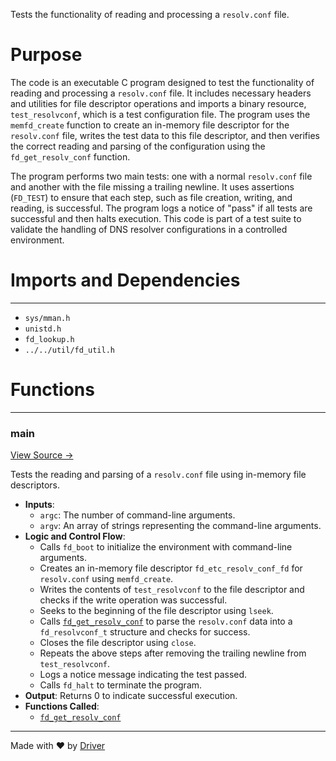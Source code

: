 <!--------------------------------------------------------------------------------->
<!-- IMPORTANT: This file is auto-generated by Driver (https://driver.ai). -------->
<!-- Manual edits may be overwritten on future commits. --------------------------->
<!--------------------------------------------------------------------------------->

Tests the functionality of reading and processing a `resolv.conf` file.

# Purpose
The code is an executable C program designed to test the functionality of reading and processing a `resolv.conf` file. It includes necessary headers and utilities for file descriptor operations and imports a binary resource, `test_resolvconf`, which is a test configuration file. The program uses the `memfd_create` function to create an in-memory file descriptor for the `resolv.conf` file, writes the test data to this file descriptor, and then verifies the correct reading and parsing of the configuration using the `fd_get_resolv_conf` function.

The program performs two main tests: one with a normal `resolv.conf` file and another with the file missing a trailing newline. It uses assertions (`FD_TEST`) to ensure that each step, such as file creation, writing, and reading, is successful. The program logs a notice of "pass" if all tests are successful and then halts execution. This code is part of a test suite to validate the handling of DNS resolver configurations in a controlled environment.
# Imports and Dependencies

---
- `sys/mman.h`
- `unistd.h`
- `fd_lookup.h`
- `../../util/fd_util.h`


# Functions

---
### main<!-- {{#callable:main}} -->
[View Source →](<../../../../../src/waltz/resolv/test_resolv.c#L9>)

Tests the reading and parsing of a `resolv.conf` file using in-memory file descriptors.
- **Inputs**:
    - `argc`: The number of command-line arguments.
    - `argv`: An array of strings representing the command-line arguments.
- **Logic and Control Flow**:
    - Calls `fd_boot` to initialize the environment with command-line arguments.
    - Creates an in-memory file descriptor `fd_etc_resolv_conf_fd` for `resolv.conf` using `memfd_create`.
    - Writes the contents of `test_resolvconf` to the file descriptor and checks if the write operation was successful.
    - Seeks to the beginning of the file descriptor using `lseek`.
    - Calls [`fd_get_resolv_conf`](<fd_resolvconf.c.md#fd_get_resolv_conf>) to parse the `resolv.conf` data into a `fd_resolvconf_t` structure and checks for success.
    - Closes the file descriptor using `close`.
    - Repeats the above steps after removing the trailing newline from `test_resolvconf`.
    - Logs a notice message indicating the test passed.
    - Calls `fd_halt` to terminate the program.
- **Output**: Returns 0 to indicate successful execution.
- **Functions Called**:
    - [`fd_get_resolv_conf`](<fd_resolvconf.c.md#fd_get_resolv_conf>)



---
Made with ❤️ by [Driver](https://www.driver.ai/)